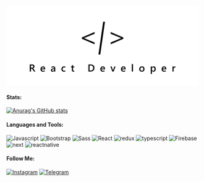![Header](https://github.com/ArtyomVardanyan/ArtyomVardanyan/blob/master/assets/githublogo_page-0001%20(1).jpg)

#### Stats:
[![Anurag's GitHub stats](https://github-readme-stats.vercel.app/api?username=ARtyomVardanyan)](https://github.com/anuraghazra/github-readme-stats)

#### Languages and Tools:
![Javascript](https://img.shields.io/badge/-Javascript-000000?style=for-the-badge&logo=javascript)
![Bootstrap](https://img.shields.io/badge/-Bootstrap-000000?style=for-the-badge&logo=bootstrap)
![Sass](https://img.shields.io/badge/-Sass-000000?style=for-the-badge&logo=sass)
![React](https://img.shields.io/badge/-react-000000?style=for-the-badge&logo=react)
![redux](https://img.shields.io/badge/-redux-000000?style=for-the-badge&logo=redux)
![typescript](https://img.shields.io/badge/-typescript-000000?style=for-the-badge&logo=typescript)
![Firebase](https://img.shields.io/badge/-Firebase-000000?style=for-the-badge&logo=firebase)
![next](https://img.shields.io/badge/-next-000000?style=for-the-badge&logo=next)
![reactnative](https://img.shields.io/badge/-reactnative-000000?style=for-the-badge&logo=reactnative)


#### Follow Me:
[![Instagram](https://img.shields.io/badge/-Instagram-000000?style=for-the-badge&logo=instagram&logoColor=BD2B90)](https://www.instagram.com/artyom__vardanyan/?r=nametag)
[![Telegram](https://img.shields.io/badge/-Telegram-000000?style=for-the-badge&logo=telegram&logoColor=27a0d9)](https://t.me/ArtyomVardanyan)
